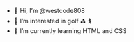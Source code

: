 - 👋 Hi, I’m @westcode808
- 👀 I’m interested in golf ⛳️ 🏌️
- 🌱 I’m currently learning HTML and CSS


<!---
westcode808/westcode808 is a ✨ special ✨ repository because its `README.md` (this file) appears on your GitHub profile.
You can click the Preview link to take a look at your changes.
--->
